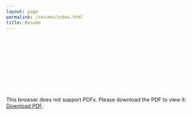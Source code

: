 ```yaml
---
layout: page
permalink: /resume/index.html
title: Resume
---
```


<object data="https://ain-soph.github.io/resume/cv.pdf" type="application/pdf" width="100%" height="100%">
    <embed src="https://ain-soph.github.io/resume/cv.pdf">
        <p>This browser does not support PDFs. Please download the PDF to view it: <a href="https://ain-soph.github.io/resume/cv.pdf">Download PDF</a>.</p>
    </embed>
</object>

